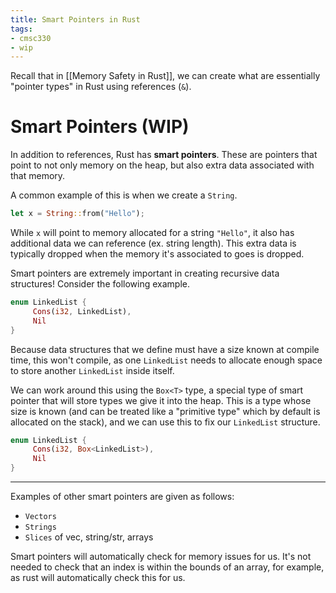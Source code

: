 ```yaml
---
title: Smart Pointers in Rust
tags:
- cmsc330
- wip
---
```


Recall that in [[Memory Safety in Rust]], we can create what are essentially "pointer types" in Rust using references (`&`).

# Smart Pointers (WIP)

In addition to references, Rust has **smart pointers**. These are pointers that point to not only memory on the heap, but also extra data associated with that memory.

A common example of this is when we create a `String`.

```rust
let x = String::from("Hello");
```

While `x` will point to memory allocated for a string `"Hello"`, it also has additional data we can reference (ex. string length). This extra data is typically dropped when the memory it's associated to goes is dropped.

Smart pointers are extremely important in creating recursive data structures! Consider the following example.

```rust
enum LinkedList {
     Cons(i32, LinkedList),
     Nil
}
```

Because data structures that we define must have a size known at compile time, this won't compile, as one `LinkedList` needs to allocate enough space to store another `LinkedList` inside itself.

We can work around this using the `Box<T>` type, a special type of smart pointer that will store types we give it into the heap. This is a type whose size is known (and can be treated like a "primitive type" which by default is allocated on the stack), and we can use this to fix our `LinkedList` structure.

```rust
enum LinkedList {
     Cons(i32, Box<LinkedList>),
     Nil
}
```

---

Examples of other smart pointers are given as follows:
- `Vectors`
- `Strings`
- `Slices` of vec, string/str, arrays

Smart pointers will automatically check for memory issues for us. It's not needed to check that an index is within the bounds of an array, for example, as rust will automatically check this for us.

